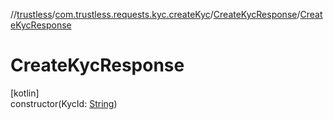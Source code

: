 //[trustless](../../../index.md)/[com.trustless.requests.kyc.createKyc](../index.md)/[CreateKycResponse](index.md)/[CreateKycResponse](-create-kyc-response.md)

# CreateKycResponse

[kotlin]\
constructor(KycId: [String](https://kotlinlang.org/api/latest/jvm/stdlib/kotlin/-string/index.html))
